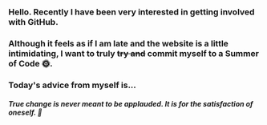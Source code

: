 ### Hello. Recently I have been very interested in getting involved with GitHub.
### Although it feels as if I am late and the website is a little intimidating, I want to truly ~~try and~~ commit myself to a Summer of Code 🌞.
### Today's advice from myself is...
##### True change is never meant to be applauded. It is for the satisfaction of oneself. 🌟
